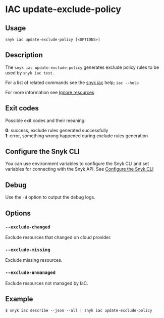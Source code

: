 # IAC update-exclude-policy

## Usage

`snyk iac update-exclude-policy [<OPTIONS>]`

## Description

The `snyk iac update-exclude-policy` generates exclude policy rules to be used by `snyk iac test`.

For a list of related commands see the [snyk iac](iac.md) help; `iac --help`

For more information see [Ignore resources](https://docs.snyk.io/products/snyk-infrastructure-as-code/detect-drift-and-manually-created-resources/ignore-resources)

## Exit codes

Possible exit codes and their meaning:

**0**: success, exclude rules generated successfully\
**1**: error, something wrong happened during exclude rules generation

## Configure the Snyk CLI

You can use environment variables to configure the Snyk CLI and set variables for connecting with the Snyk API. See [Configure the Snyk CLI](https://docs.snyk.io/snyk-cli/configure-the-snyk-cli)

## Debug

Use the `-d` option to output the debug logs.

## Options

### `--exclude-changed`

Exclude resources that changed on cloud provider.

### `--exclude-missing`

Exclude missing resources.

### `--exclude-unmanaged`

Exclude resources not managed by IaC.

## Example

```
$ snyk iac describe --json --all | snyk iac update-exclude-policy
```
